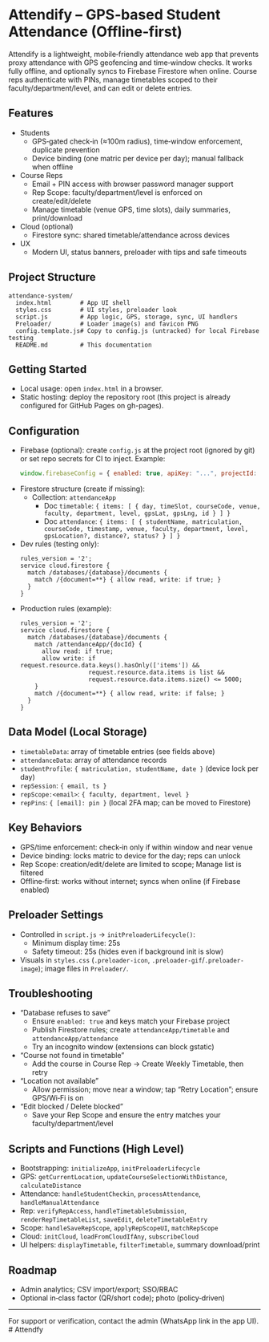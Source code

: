# Attendify – GPS‑based Student Attendance (Offline‑first)

Attendify is a lightweight, mobile‑friendly attendance web app that prevents proxy attendance with GPS geofencing and time‑window checks. It works fully offline, and optionally syncs to Firebase Firestore when online. Course reps authenticate with PINs, manage timetables scoped to their faculty/department/level, and can edit or delete entries.

## Features
- Students
  - GPS‑gated check‑in (≈100m radius), time‑window enforcement, duplicate prevention
  - Device binding (one matric per device per day); manual fallback when offline
- Course Reps
  - Email + PIN access with browser password manager support
  - Rep Scope: faculty/department/level is enforced on create/edit/delete
  - Manage timetable (venue GPS, time slots), daily summaries, print/download
- Cloud (optional)
  - Firestore sync: shared timetable/attendance across devices
- UX
  - Modern UI, status banners, preloader with tips and safe timeouts

## Project Structure
```
attendance-system/
  index.html        # App UI shell
  styles.css        # UI styles, preloader look
  script.js         # App logic, GPS, storage, sync, UI handlers
  Preloader/        # Loader image(s) and favicon PNG
  config.template.js# Copy to config.js (untracked) for local Firebase testing
  README.md         # This documentation
```

## Getting Started
- Local usage: open `index.html` in a browser.
- Static hosting: deploy the repository root (this project is already configured for GitHub Pages on gh-pages).

## Configuration
- Firebase (optional): create `config.js` at the project root (ignored by git) or set repo secrets for CI to inject. Example:
  ```js
  window.firebaseConfig = { enabled: true, apiKey: "...", projectId: "...", authDomain: "...", storageBucket: "...", messagingSenderId: "...", appId: "..." }
  ```
- Firestore structure (create if missing):
  - Collection: `attendanceApp`
    - Doc `timetable`: `{ items: [ { day, timeSlot, courseCode, venue, faculty, department, level, gpsLat, gpsLng, id } ] }`
    - Doc `attendance`: `{ items: [ { studentName, matriculation, courseCode, timestamp, venue, faculty, department, level, gpsLocation?, distance?, status? } ] }`
- Dev rules (testing only):
  ```
  rules_version = '2';
  service cloud.firestore {
    match /databases/{database}/documents {
      match /{document=**} { allow read, write: if true; }
    }
  }
  ```
- Production rules (example):
  ```
  rules_version = '2';
  service cloud.firestore {
    match /databases/{database}/documents {
      match /attendanceApp/{docId} {
        allow read: if true;
        allow write: if request.resource.data.keys().hasOnly(['items']) &&
                     request.resource.data.items is list &&
                     request.resource.data.items.size() <= 5000;
      }
      match /{document=**} { allow read, write: if false; }
    }
  }
  ```

## Data Model (Local Storage)
- `timetableData`: array of timetable entries (see fields above)
- `attendanceData`: array of attendance records
- `studentProfile`: `{ matriculation, studentName, date }` (device lock per day)
- `repSession`: `{ email, ts }`
- `repScope:<email>`: `{ faculty, department, level }`
- `repPins`: `{ [email]: pin }` (local 2FA map; can be moved to Firestore)

## Key Behaviors
- GPS/time enforcement: check‑in only if within window and near venue
- Device binding: locks matric to device for the day; reps can unlock
- Rep Scope: creation/edit/delete are limited to scope; Manage list is filtered
- Offline‑first: works without internet; syncs when online (if Firebase enabled)

## Preloader Settings
- Controlled in `script.js` → `initPreloaderLifecycle()`:
  - Minimum display time: 25s
  - Safety timeout: 25s (hides even if background init is slow)
- Visuals in `styles.css` (`.preloader-icon`, `.preloader-gif`/`.preloader-image`);
  image files in `Preloader/`.

## Troubleshooting
- “Database refuses to save”
  - Ensure `enabled: true` and keys match your Firebase project
  - Publish Firestore rules; create `attendanceApp/timetable` and `attendanceApp/attendance`
  - Try an incognito window (extensions can block gstatic)
- “Course not found in timetable”
  - Add the course in Course Rep → Create Weekly Timetable, then retry
- “Location not available”
  - Allow permission; move near a window; tap “Retry Location”; ensure GPS/Wi‑Fi is on
- “Edit blocked / Delete blocked”
  - Save your Rep Scope and ensure the entry matches your faculty/department/level

## Scripts and Functions (High Level)
- Bootstrapping: `initializeApp`, `initPreloaderLifecycle`
- GPS: `getCurrentLocation`, `updateCourseSelectionWithDistance`, `calculateDistance`
- Attendance: `handleStudentCheckin`, `processAttendance`, `handleManualAttendance`
- Rep: `verifyRepAccess`, `handleTimetableSubmission`, `renderRepTimetableList`, `saveEdit`, `deleteTimetableEntry`
- Scope: `handleSaveRepScope`, `applyRepScopeUI`, `matchRepScope`
- Cloud: `initCloud`, `loadFromCloudIfAny`, `subscribeCloud`
- UI helpers: `displayTimetable`, `filterTimetable`, summary download/print

## Roadmap
- Admin analytics; CSV import/export; SSO/RBAC
- Optional in‑class factor (QR/short code); photo (policy‑driven)

---
For support or verification, contact the admin (WhatsApp link in the app UI).
#   A t t e n d f y 
 
 